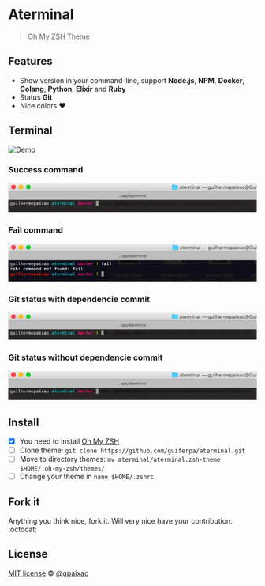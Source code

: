 # Aterminal 
> Oh My ZSH Theme

## Features
* Show version in your command-line, support __Node.js__, __NPM__, __Docker__, __Golang__, __Python__, __Elixir__ and __Ruby__
* Status __Git__
* Nice colors :heart:

## Terminal

![Demo](https://media.giphy.com/media/3ohzdOTnRKCYEpLpza/giphy.gif)

### Success command
![Success command](images/demo_1.png)


### Fail command
![Fail command](images/demo_3.png)

### Git status with dependencie commit
![Git status with dependencie commit](images/demo_2.png)

### Git status without dependencie commit
![Git status without dependencie commit](images/demo_1.png)

## Install
- [x] You need to install [Oh My ZSH](https://github.com/robbyrussell/oh-my-zsh)
- [ ] Clone theme: `git clone https://github.com/guiferpa/aterminal.git`
- [ ] Move to directory themes: `mv aterminal/aterminal.zsh-theme $HOME/.oh-my-zsh/themes/`
- [ ] Change your theme in `nano $HOME/.zshrc`

## Fork it
Anything you think nice, fork it. Will very nice have your contribution. :octocat:

## License
[MIT license](LICENSE) © [@gpaixao](http://github.com/gpaixao)
